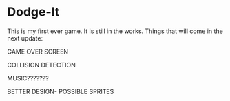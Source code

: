 # Dodge-It

This is my first ever game. It is still in the works. Things that will come in the next update:

GAME OVER SCREEN

COLLISION DETECTION

MUSIC???????

BETTER DESIGN- POSSIBLE SPRITES
